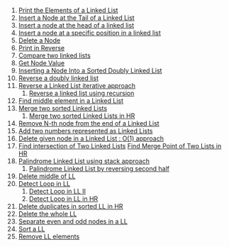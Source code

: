 1. [Print the Elements of a Linked List](https://www.hackerrank.com/challenges/print-the-elements-of-a-linked-list/problem?isFullScreen=false)
2. [Insert a Node at the Tail of a Linked List](https://www.hackerrank.com/challenges/insert-a-node-at-the-tail-of-a-linked-list/problem?isFullScreen=false)
3. [Insert a node at the head of a linked list](https://www.hackerrank.com/challenges/insert-a-node-at-the-head-of-a-linked-list/problem?isFullScreen=false)
4. [Insert a node at a specific position in a linked list](https://www.hackerrank.com/challenges/insert-a-node-at-a-specific-position-in-a-linked-list/problem?isFullScreen=false)
5. [Delete a Node](https://www.hackerrank.com/challenges/delete-a-node-from-a-linked-list/problem?isFullScreen=false)
6. [Print in Reverse](https://www.hackerrank.com/challenges/print-the-elements-of-a-linked-list-in-reverse/problem?isFullScreen=false)
7. [Compare two linked lists](https://www.hackerrank.com/challenges/compare-two-linked-lists/problem?isFullScreen=false)
8. [Get Node Value](https://www.hackerrank.com/challenges/get-the-value-of-the-node-at-a-specific-position-from-the-tail/problem?isFullScreen=false)
9. [Inserting a Node Into a Sorted Doubly Linked List](https://www.hackerrank.com/challenges/insert-a-node-into-a-sorted-doubly-linked-list/problem?isFullScreen=false)
10. [Reverse a doubly linked list](https://www.hackerrank.com/challenges/reverse-a-doubly-linked-list/submissions/code/269322222)
11. [Reverse a Linked List iterative approach](https://leetcode.com/problems/reverse-linked-list/)
    1. [Reverse a linked list using recursion](https://www.hackerrank.com/challenges/reverse-a-linked-list/problem?isFullScreen=false)
12. [Find middle element in a Linked List](https://leetcode.com/problems/middle-of-the-linked-list/submissions/)
13. [Merge two sorted Linked Lists](https://leetcode.com/problems/merge-two-sorted-lists/submissions/)
    1. [Merge two sorted Linked Lists in HR](https://www.hackerrank.com/challenges/merge-two-sorted-linked-lists/submissions/code/248069433)
14. [Remove N-th node from the end of a Linked List](https://leetcode.com/problems/remove-nth-node-from-end-of-list/submissions/)
15. [Add two numbers represented as Linked Lists](https://leetcode.com/problems/add-two-numbers/submissions/)
16. [Delete given node in a Linked List : O(1) approach](https://leetcode.com/problems/delete-node-in-a-linked-list/)
17. [Find intersection of Two Linked Lists](https://leetcode.com/problems/intersection-of-two-linked-lists/submissions/)
    [Find Merge Point of Two Lists in HR](https://www.hackerrank.com/challenges/find-the-merge-point-of-two-joined-linked-lists/submissions/code/269321332)
17. [Palindrome Linked List using stack approach](https://leetcode.com/problems/palindrome-linked-list/submissions/)
    1. [Palindrome Linked List by reversing second half]()
18. [Delete middle of LL]()
19. [Detect Loop in LL]()
    1. [Detect Loop in LL II]()
    2. [Detect Loop in LL in HR](https://www.hackerrank.com/challenges/detect-whether-a-linked-list-contains-a-cycle/problem?isFullScreen=false)
20. [Delete duplicates in sorted LL in HR](https://www.hackerrank.com/challenges/delete-duplicate-value-nodes-from-a-sorted-linked-list/submissions/code/248071194)
21. [Delete the whole LL]()
22. [Separate even and odd nodes in a LL]()
23. [Sort a LL]()
24. [Remove LL elements]()
